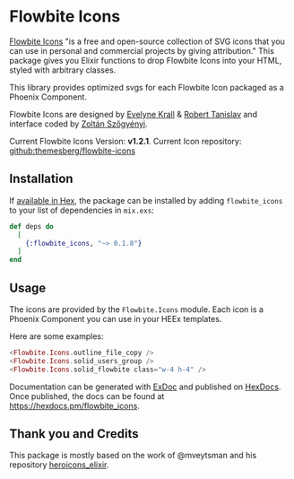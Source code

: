 # Flowbite Icons

[Flowbite Icons](https://flowbite.com/icons) "is a free and open-source collection of SVG icons that you can use in personal and commercial projects by giving attribution." This package gives you Elixir functions to drop Flowbite Icons into your HTML, styled with arbitrary classes.

This library provides optimized svgs for each Flowbite Icon packaged as a Phoenix Component.

Flowbite Icons are designed by [Evelyne Krall](https://twitter.com/EvelyneKrall) & [Robert Tanislav](https://twitter.com/roberttanislav) and interface coded by [Zoltán Szőgyényi](https://twitter.com/zoltanszogyenyi).

Current Flowbite Icons Version: **v1.2.1**.
Current Icon repository: [github:themesberg/flowbite-icons](https://github.com/themesberg/flowbite-icons)

## Installation

If [available in Hex](https://hex.pm/docs/publish), the package can be installed
by adding `flowbite_icons` to your list of dependencies in `mix.exs`:

```elixir
def deps do
  [
    {:flowbite_icons, "~> 0.1.8"}
  ]
end
```

## Usage

The icons are provided by the `Flowbite.Icons` module. Each icon is a Phoenix Component you can use in your HEEx templates.

Here are some examples:

```eex
<Flowbite.Icons.outline_file_copy />
<Flowbite.Icons.solid_users_group />
<Flowbite.Icons.solid_flowbite class="w-4 h-4" />
```

Documentation can be generated with [ExDoc](https://github.com/elixir-lang/ex_doc)
and published on [HexDocs](https://hexdocs.pm). Once published, the docs can
be found at <https://hexdocs.pm/flowbite_icons>.

## Thank you and Credits

This package is mostly based on the work of @mveytsman and his repository [heroicons_elixir](https://github.com/mveytsman/heroicons_elixir).


